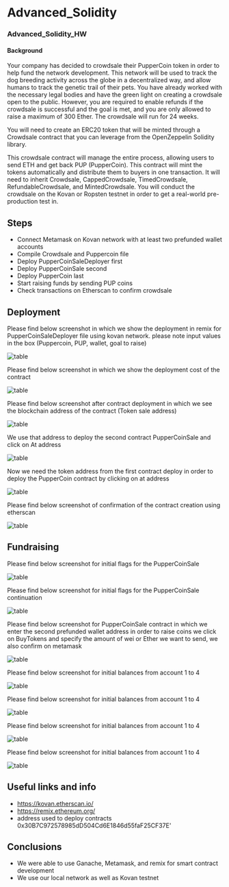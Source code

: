# Advanced_Solidity

###  Advanced_Solidity_HW
####  Background
Your company has decided to crowdsale their PupperCoin token in order to help fund the network development.
This network will be used to track the dog breeding activity across the globe in a decentralized way, and allow humans to track the genetic trail of their pets. You have already worked with the necessary legal bodies and have the green light on creating a crowdsale open to the public. However, you are required to enable refunds if the crowdsale is successful and the goal is met, and you are only allowed to raise a maximum of 300 Ether. The crowdsale will run for 24 weeks.

You will need to create an ERC20 token that will be minted through a Crowdsale contract that you can leverage from the OpenZeppelin Solidity library.

This crowdsale contract will manage the entire process, allowing users to send ETH and get back PUP (PupperCoin).
This contract will mint the tokens automatically and distribute them to buyers in one transaction.
It will need to inherit Crowdsale, CappedCrowdsale, TimedCrowdsale, RefundableCrowdsale, and MintedCrowdsale.
You will conduct the crowdsale on the Kovan or Ropsten testnet in order to get a real-world pre-production test in.

## Steps  
* Connect Metamask on Kovan network with at least two prefunded wallet accounts 
* Compile Crowdsale and Puppercoin file
* Deploy PupperCoinSaleDeployer first 
* Deploy PupperCoinSale second 
* Deploy PupperCoin last 
* Start raising funds by sending PUP coins 
* Check transactions on Etherscan to confirm crowdsale 


## Deployment 

Please find below screenshot in which we show the deployment in remix for PupperCoinSaleDeployer file using kovan network. please note input values in the box (Puppercoin, PUP, wallet, goal to raise)

![table](https://github.com/andreaovelar/Advanced_Solidity/blob/master/images/Capture3.PNG "CLOSE")

Please find below screenshot in which we show the deployment cost of the contract 

![table](https://github.com/andreaovelar/Advanced_Solidity/blob/master/images/Capture4.PNG "CLOSE")

Please find below screenshot after contract deployment in which we see the blockchain address of the contract (Token sale address)

![table](https://github.com/andreaovelar/Advanced_Solidity/blob/master/images/Capture5.PNG "CLOSE")

We use that address to deploy the second contract PupperCoinSale and click on At address 

![table](https://github.com/andreaovelar/Advanced_Solidity/blob/master/images/Capture6.PNG "CLOSE")

Now we need the token address from the first contract deploy in order to deploy the PupperCoin contract by clicking on at address 

![table](https://github.com/andreaovelar/Advanced_Solidity/blob/master/images/Capture7.PNG "CLOSE")

Please find below screenshot of confirmation of the contract creation using etherscan

![table](https://github.com/andreaovelar/Advanced_Solidity/blob/master/images/Capture10.PNG "CLOSE")

## Fundraising

Please find below screenshot for initial flags for the PupperCoinSale  

![table](https://github.com/andreaovelar/Advanced_Solidity/blob/master/images/Capture8.PNG "CLOSE")

Please find below screenshot for initial flags for the PupperCoinSale continuation

![table](https://github.com/andreaovelar/Advanced_Solidity/blob/master/images/Capture9.PNG "CLOSE")


Please find below screenshot for PupperCoinSale contract in which we enter the second prefunded wallet address in order to raise coins we click on BuyTokens and specify the amount of wei or Ether we want to send, we also confirm on metamask 

![table](https://github.com/andreaovelar/Advanced_Solidity/blob/master/images/Capture11.PNG "CLOSE")

Please find below screenshot for initial balances from account 1 to 4 

![table](https://github.com/andreaovelar/Advanced_Solidity/blob/master/images/Capture12.PNG "CLOSE")

Please find below screenshot for initial balances from account 1 to 4 

![table](https://github.com/andreaovelar/Advanced_Solidity/blob/master/images/Capture13.PNG "CLOSE")

Please find below screenshot for initial balances from account 1 to 4 

![table](https://github.com/andreaovelar/Advanced_Solidity/blob/master/images/Capture14.PNG "CLOSE")

Please find below screenshot for initial balances from account 1 to 4 

![table](https://github.com/andreaovelar/Advanced_Solidity/blob/master/images/Capture15.PNG "CLOSE")


## Useful links and info 
* https://kovan.etherscan.io/
* https://remix.ethereum.org/
* address used to deploy contracts 0x30B7C972578985dD504Cd6E1846d55faF25CF37E'

## Conclusions 
* We were able to use Ganache, Metamask, and remix for smart contract development 
* We use our local network as well as Kovan testnet 
